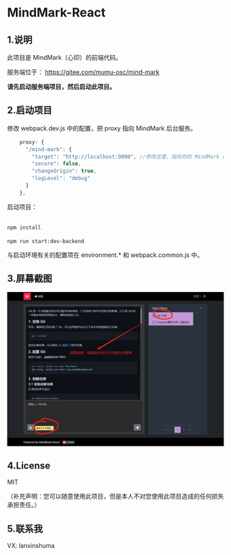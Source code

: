 # MindMark-React

## 1.说明

此项目是 MindMark（心印）的前端代码。

服务端位于： https://gitee.com/mumu-osc/mind-mark

**请先启动服务端项目，然后启动此项目。**

## 2.启动项目

修改 webpack.dev.js 中的配置，把 proxy 指向 MindMark 后台服务。

```javascript
    proxy: {
      "/mind-mark": {
        "target": "http://localhost:9090", //修改这里，指向你的 MindMark 服务端接口
        "secure": false,
        "changeOrigin": true,
        "logLevel": "debug"
      }
    },
```

启动项目：

```shell

npm install

npm run start:dev-backend

```

与启动环境有关的配置项在 environment.\* 和 webpack.common.js 中。

## 3.屏幕截图

![MindMark-React Screenshot](./src/assets/images/mind-mark-react.png)

## 4.License

MIT

（补充声明：您可以随意使用此项目，但是本人不对您使用此项目造成的任何损失承担责任。）

## 5.联系我

VX: lanxinshuma
